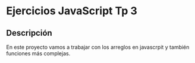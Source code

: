 # Ejercicios JavaScript Tp 3

## Descripción 

En este proyecto vamos a trabajar con los arreglos en javascrpit y también funciones más complejas.
